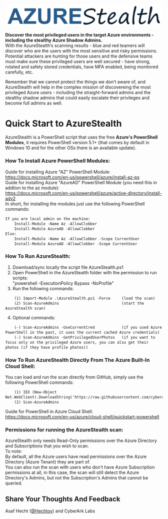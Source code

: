 ![alt text](https://github.com/Hechtov/Photos/blob/master/SkyArk/AzureStealth.png?raw=true "AzureStealth")  
  
**Discover the most privileged users in the target Azure environments - including the stealthy Azure Shadow Admins.**  
With the AzureStealth’s scanning results - blue and red teamers will discover who are the users with the most sensitive and risky permissions.  
Potential attackers are hunting for those users and the defensive teams must make sure these privileged users are well secured - have strong, rotated and safety stored credentials, have MFA enabled, being monitored carefully, etc.  
  
Remember that we cannot protect the things we don’t aware of, and AzureStealth will help in the complex mission of discovereing the most privileged Azure users - including the straight-forward admins and the stealthy shadow admins that could easily escalate their privileges and become full admins as well.

# Quick Start to AzureStealth
AzureStealth is a PowerShell script that uses the free **Azure's PowerShell Modules**, it requires PowerShell version 5.1+ (that comes by default in Windows 10 and for the other OSs there is an available update).  
  
### How To Install Azure PowerShell Modules:  
Guide for installing Azure "AZ" PowerShell Module:  
https://docs.microsoft.com/en-us/powershell/azure/install-az-ps  
Guide for installing Azure "AzureAD" PowerShell Module (you need this in addtion to the az module):  
https://docs.microsoft.com/en-us/powershell/azure/active-directory/install-adv2  
In short, for installing the modules just use the following PowerShell commands: 
```
If you are local admin on the machine:  
    Install-Module -Name Az -AllowClobber  
    Install-Module AzureAD -AllowClobber  
Else:  
    Install-Module -Name Az -AllowClobber -Scope CurrentUser  
    Install-Module AzureAD -AllowClobber -Scope CurrentUser  
```
  
### How To Run AzureStealth:  
1) Download/sync locally the script file AzureStealth.ps1    
2) Open PowerShell in the AzureStealth folder with the permission to run scripts:  
   "powershell -ExecutionPolicy Bypass -NoProfile"  
3) Run the following commands:  
```
    (1) Import-Module .\AzureStealth.ps1 -Force     (load the scan)  
    (2) Scan-AzureAdmins                            (start the AzureStealth scan)  
```
4) Optional commands:
```
    (-) Scan-AzureAdmins -UseCurrentCred            (if you used Azure PowerShell in the past, it uses the current cached Azure credentials)  
    (-) Scan-AzureAdmins -GetPrivilegedUserPhotos   (if you want to focus only on the privileged Azure users, you can also get their photos (if they have profile photos))  
```  
### How To Run AzureStealth Directly From The Azure Built-In Cloud Shell:  
You can load and run the scan directly from GitHub, simply use the following PowerShell commands:  
```
    (1) IEX (New-Object Net.WebClient).DownloadString('https://raw.githubusercontent.com/cyberark/SkyArk/master/AzureStealth/AzureStealth.ps1')  
    (2) Scan-AzureAdmins  
```
Guide for PowerShell in Azure Cloud Shell:  
https://docs.microsoft.com/en-us/azure/cloud-shell/quickstart-powershell  
  
### Permissions for running the AzureStealth scan:
AzureStealth only needs Read-Only permissions over the Azure Directory and Subscriptions that you wish to scan.  
To note:  
By default, all the Azure users have read permissions over the Azure Directory (Azure Tenant) they are part of.  
You can also run the scan with users who don't have Azure Subscription permissions at all, in this case, the scan will still detect the Azure Directory's Admins, but not the Subscription's Admins that cannot be queried.  
  
  
## Share Your Thoughts And Feedback  
Asaf Hecht ([@Hechtov](https://twitter.com/Hechtov)) and CyberArk Labs 
  
